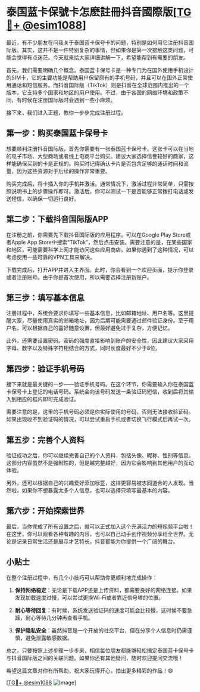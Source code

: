 # 泰国蓝卡保號卡怎麽註冊抖音國際版[[TG💪+ @esim1088](https://t.me/s/esim1088)]

最近，有不少朋友在问我关于泰国蓝卡保号卡的问题，特别是如何用它注册抖音国际版。其实，这并不是一件特别复杂的事情，但如果你是第一次接触这类问题，可能会觉得有点迷茫。今天就来给大家详细讲解一下，希望能帮到有需要的朋友。

首先，我们需要明确几个概念。泰国蓝卡保号卡是一种专门为在国外使用手机设计的SIM卡，它的主要功能是帮助用户保留原有的手机号码，并且可以在国外正常使用通话和短信服务。而抖音国际版（TikTok）则是抖音在全球范围内推出的一个版本，它支持多个国家和地区的用户使用。不过，由于各国的网络环境和政策不同，有时候在注册国际版时会遇到一些小麻烦。

接下来，我们进入正题，教你一步步完成注册过程。

## 第一步：购买泰国蓝卡保号卡

想要顺利注册抖音国际版，首先你需要有一张泰国蓝卡保号卡。这张卡可以在当地的电子市场、大型商场或者线上电商平台购买。建议大家选择信誉较好的商家，这样能确保买到的卡是正规的。购买时记得确认卡片是否包含足够的通话时间和流量，因为这些资源对于后续的操作非常重要。

购买完成后，将卡插入你的手机并激活。通常情况下，激活过程非常简单，只需按照说明书上的步骤操作即可。激活后，你可以测试一下是否能够正常拨打电话或发送短信，以确保一切运行良好。

## 第二步：下载抖音国际版APP

在注册之前，你需要先下载抖音国际版的应用程序。可以在Google Play Store或者Apple App Store中搜索“TikTok”，然后点击安装。需要注意的是，在某些国家和地区，可能需要科学上网才能访问这些应用商店。如果你遇到了这种情况，可以考虑使用一些可靠的VPN工具来解决。

下载完成后，打开APP并进入主界面。此时，你会看到一个欢迎页面，提示你登录或者注册账号。由于你是首次使用，所以需要选择注册新账户。

## 第三步：填写基本信息

注册过程中，系统会要求你填写一些基本信息，比如邮箱地址、用户名等。这里提醒大家，尽量使用真实的邮箱地址，因为后期可能需要通过邮件验证身份。至于用户名，可以根据自己的喜好随意设置，但最好避免过于复杂，方便记忆。

此外，还需要设置密码。密码的强度直接影响到账户的安全性，因此建议大家采用字母、数字以及特殊字符相结合的方式，同时长度最好不少于8位。

## 第四步：验证手机号码

接下来就是最关键的一步——验证手机号码。在这个环节，你需要输入你在泰国蓝卡保号卡上登记的电话号码。系统会向该号码发送一条验证码短信，收到后将其输入到相应的框内即可完成验证。

需要注意的是，这里的手机号码必须是你实际使用的号码，否则无法接收验证码。如果出现收不到验证码的情况，可以尝试重启手机或者切换飞行模式后再试一次。

## 第五步：完善个人资料

验证成功之后，你可以继续完善自己的个人资料，包括头像、昵称、性别等信息。这部分内容虽然不是强制性的，但是越完整越好，因为它会影响到其他用户的互动体验。

另外，还可以根据自己的兴趣爱好添加标签，这样更容易被志同道合的人发现。当然啦，如果你不想暴露太多个人信息，也可以选择只填写最基本的内容。

## 第六步：开始探索世界

最后，当你完成了所有设置之后，就可以正式加入这个充满活力的短视频平台啦！在这里，你可以观看各种有趣的内容，也可以自己动手创作视频分享给全世界。无论是记录日常生活还是展示才艺特长，抖音都能为你提供一个广阔的舞台。

## 小贴士

在整个注册过程中，有几个小技巧可以帮助你更顺利地完成操作：

1. **保持网络稳定**：无论是下载APP还是上传资料，都需要良好的网络连接。如果发现加载速度过慢，可以尝试更换Wi-Fi或者靠近信号塔的位置。
   
2. **耐心等待回复**：有时候，系统发送验证码的速度可能会比较慢，这时候不要急躁，耐心等待几分钟再查看手机。
   
3. **保护隐私安全**：虽然抖音是一个开放的社交平台，但在分享个人信息时仍需谨慎，避免泄露敏感数据。

总之，只要按照上述步骤一步步来，相信每位朋友都能够轻松搞定泰国蓝卡保号卡与抖音国际版之间的关联问题。如果你还有其他疑问，随时欢迎提问交流哦！

希望这篇文章对你有所帮助，祝大家玩得开心，拍出更多精彩的作品！😄

[[TG💪+ @esim1088](https://t.me/s/esim1088) ![Image](https://i.postimg.cc/4NQfJmqS/Snipaste-2025-05-13-00-14-12.png)]